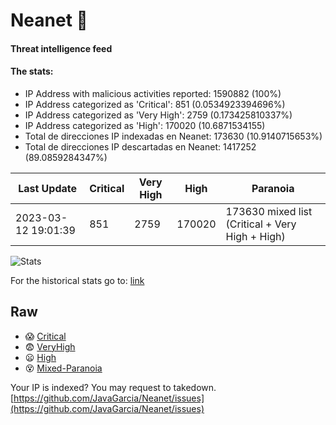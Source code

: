 # Neanet :hocho:
#### Threat intelligence feed
#### The stats:

- IP Address with malicious activities reported: 1590882 (100%)
- IP Address categorized as 'Critical':  851 (0.0534923394696%)
- IP Address categorized as 'Very High':  2759 (0.173425810337%)
- IP Address categorized as 'High':  170020 (10.6871534155)
- Total de direcciones IP indexadas en Neanet:  173630 (10.9140715653%)
- Total de direcciones IP descartadas en Neanet:  1417252 (89.0859284347%)

| Last Update | Critical | Very High | High | Paranoia |
| --- | --- | --- | --- | --- |
| 2023-03-12 19:01:39 | 851 | 2759 | 170020 | 173630 mixed list (Critical + Very High + High)|

![Stats](https://docs.google.com/spreadsheets/d/e/2PACX-1vSnaNMIXVabIpDJjufMlzH7poXnshF3mgd8Is1g9ytUEzVsP5my4Trn8f-xkoLLQ38xpL3HtmUexLo6/pubchart?oid=501124687&format=image)

For the historical stats go to: [link](/stats.csv)
## Raw
- :scream: [Critical](https://raw.githubusercontent.com/JavaGarcia/Neanet/master/blacklists/neanet_critical.txt)
- :fearful: [VeryHigh](https://raw.githubusercontent.com/JavaGarcia/Neanet/master/blacklists/neanet_veryHigh.txtt)
- :frowning: [High](https://raw.githubusercontent.com/JavaGarcia/Neanet/master/blacklists/neanet_high.txt)
- :dizzy_face: [Mixed-Paranoia](https://raw.githubusercontent.com/JavaGarcia/Neanet/master/blacklists/neanet_all.txt)


Your IP is indexed? You may request to takedown. [https://github.com/JavaGarcia/Neanet/issues](https://github.com/JavaGarcia/Neanet/issues)























































































































































































































































































































































































































































































































































































































































































































































































































































































































































































































































































































































































































































































































































































































































































































































































































































































































































































































































































































































































































































































































































































































































































































































































































































































































































































































































































































































































































































































































































































































































































































































































































































































































































































































































































































































































































































































































































































































































































































































































































































































































































































































































































































































































































































































































































































































































































































































































































































































































































































































































































































































































































































































































































































































































































































































































































































































































































































































































































































































































































































































































































































































































































































































































































































































































































































































































































































































































































































































































































































































































































































































































































































































































































































































































































































































































































































































































































































































































































































































































































































































































































































































































































































































































































































































































































































































































































































































































































































































































































































































































































































































































































































































































































































































































































































































































































































































































































































































































































































































































































